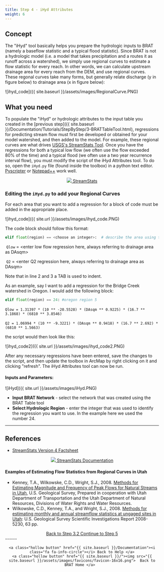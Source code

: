 ```yaml
---
title: Step 4 - iHyd Attributes
weight: 6
---
```


## Concept

The "iHyd" tool basically helps you prepare the hydrologic inputs to BRAT (namely a baseflow statistic and a typical flood statistic). Since BRAT is not a hydrologic model (i.e. a model that takes precipitation and a routes it as runoff across a watershed), we simply use regional curves to estimate a flow statistic for every reach. In other words, we can calculate upstream drainage area for every reach from the DEM, and use regional curves. These regonal curves take many forms, but generally relate discharge (y in figure below) to drainage area (x in figure below): 

![ihyd_code]({{ site.baseurl }}/assets/images/RegionalCurve.PNG)

## What you need

To populate the "iHyd" or hydrologic attributes to the input table you created in the [previous step]({{ site.baseurl }}/Documentation/Tutorials/StepByStep/3-BRATTableTool.html), regressions for predicting stream flow must first be developed or obtained for your model watershed, and then added to the model.  For example, these regional curves are what drives  [USGS's StreamStats Tool](https://streamstats.usgs.gov/ss/).  Once you have the regressions for both a typical low flow (we often use the flow exceeded 80% of the time) and a typical flood (we often use a two year recurrence interval flow), you must modify the script of the iHyd Attributes tool.  To do so, open the `iHyd.py` file (found inside the toolbox) in a python text editor.  [Pyscripter](https://sourceforge.net/projects/pyscripter/) or [Notepad++](https://notepad-plus-plus.org/) work well.

<div align="center">
	<a class="button secondary" href="https://streamstats.usgs.gov/ss/"><img src= "{{ site.baseurl }}/assets/images/logos/USGS_logo_White_50w.png"> StreamStats </a>
</div>

### Editing the `iHyd.py` to add your Regional Curves

For each area that you want to add a regression for a block of code must be added in the appropriate place.

![ihyd_code]({{ site.url }}/assets/images/ihyd_code.PNG)

The code block should follow this format:

``` python
elif float(region) == <choose an integer>:  # describe the area using the pound/hash sign in front
```
​    `Qlow` = <enter low flow regression here, always referring to drainage area as DAsqm>

​    `Q2` = <enter Q2 regression here, always referring to drainage area as DAsqm>

Note that in line 2 and 3 a TAB is used to indent.

As an example, say I want to add a regression for the Bridge Creek watershed in Oregon.  I would add the following block:
``` python
elif float(region) == 24: #oregon region 5
```

​    `Qlow = 1.31397 * (10 ** -20.5528) * (DAsqm ** 0.9225) * (16.7 ** 3.1868) * (6810 ** 3.8546)`

​   `Q2 = 1.06994 * (10 ** -9.3221) * (DAsqm ** 0.9418) * (16.7 ** 2.692) * (6810 ** 1.5663)` 

the script would then look like this:

![ihyd_code2]({{ site.url }}/assets/images/ihyd_code2.PNG)

After any necessary regressions have been entered, save the changes to the script, and then update the toolbox in ArcMap by right clicking on it and clicking "refresh".  The iHyd Attributes tool can now be run.

#### Inputs and Parameters:

![iHyd]({{ site.url }}/assets/images/iHyd.PNG)


- **Input BRAT Network**  - select the network that was created using the BRAT Table tool
- **Select Hydrologic Region** -  enter the integer that was used to identify the regression you want to use.  In the example here we used the number 24.


-----
## References

- [StreamStats Version 4 Factsheet](https://pubs.usgs.gov/fs/2017/3046/fs20173046.pdf)


<div align="center">
	<a class="button" href="https://water.usgs.gov/osw/streamstats/ss_documentation.html"><img src= "{{ site.baseurl }}/assets/images/logos/USGS_logo_White_50w.png"> StreamStats Documentation </a>
</div>

#### Examples of Estimating Flow Statistics from Regional Curves in Utah

- Kenney, T.A., Wilkowske, C.D., Wright, S.J., 2008. [Methods for Estimating Magnitude and Frequency of Peak Flows for Natural Streams in Utah](http://pubs.usgs.gov/sir/2007/5158/pdf/SIR2007_5158_v4.pdf), U.S. Geological Survey, Prepared in cooperation with Utah Department of Transportation and the Utah Department of Natural Resources, Divisions of Water Rights and Water Resources.  
- Wilkowske, C.D., Kenney, T.A., and Wright, S.J., 2008. [Methods for estimating monthly and annual streamflow statistics at ungaged sites in Utah](http://pubs.usgs.gov/sir/2008/5230): U.S. Geological Survey Scientific Investigations Report 2008-5230, 63 pp. 



<div align="center">
	<a class="hollow button" href="{{ site.baseurl }}/Documentation/Tutorials/StepByStep/3.2-BRATBraidHandler"><i class="fa fa-arrow-circle-left"></i> Back to Step 3.2 </a>
	<a class="hollow button" href="{{ site.baseurl }}/Documentation/Tutorials/StepByStep/5-BRATVegetationFIS"><i class="fa fa-arrow-circle-right"></i> Continue to Step 5 </a>
</div>	
------
<div align="center">

	<a class="hollow button" href="{{ site.baseurl }}/Documentation"><i class="fa fa-info-circle"></i> Back to Help </a>
	<a class="hollow button" href="{{ site.baseurl }}/"><img src="{{ site.baseurl }}/assets/images/favicons/favicon-16x16.png">  Back to BRAT Home </a>  
</div>